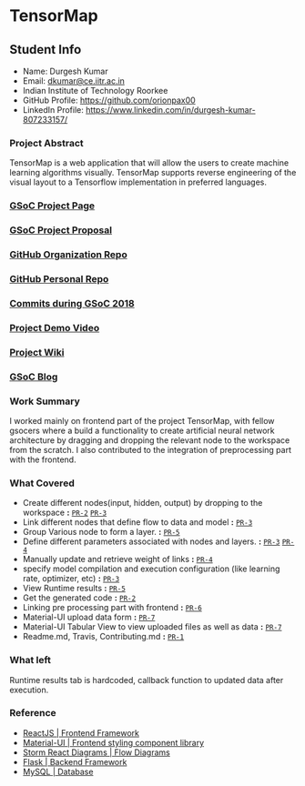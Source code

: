 # TensorMap
## Student Info
* Name: Durgesh Kumar
* Email: dkumar@ce.iitr.ac.in
* Indian Institute of Technology Roorkee
* GitHub Profile: https://github.com/orionpax00
* LinkedIn Profile: https://www.linkedin.com/in/durgesh-kumar-807233157/
### Project Abstract
TensorMap is a web application that will allow the users to create machine learning algorithms visually. TensorMap supports reverse engineering of the visual layout to a Tensorflow implementation in preferred languages.

### [GSoC Project Page](https://summerofcode.withgoogle.com/projects/#5480044531548160)

### [GSoC Project Proposal](https://docs.google.com/document/d/1-4wQ3r22sK3FPGmErRggV8VluKAT6vPdBcYka60AQVQ/edit?usp=sharing)

### [GitHub Organization Repo](https://github.com/scorelab/TensorMap)

### [GitHub Personal Repo](https://github.com/orionpax00/TensorMap)

### [Commits during GSoC 2018](https://github.com/scorelab/TensorMap/commits?author=orionpax00)

### [Project Demo Video](http://LinkToDemoVideo)

### [Project Wiki](https://github.com/scorelab/TensorMap/wiki)

### [GSoC Blog](https://medium.com/@dkumar_24145/gsoc-2019-experience-cum-getting-started-guide-39fb7c45c015)

### Work Summary
I worked mainly on frontend part of the project TensorMap, with fellow gsocers where a build a functionality to create artificial neural network architecture by dragging and dropping the relevant node to the workspace from the scratch. I also contributed to the integration of preprocessing part with the frontend.

### What Covered

* Create different nodes(input, hidden, output) by dropping to the workspace **:** [`PR-2`](https://github.com/scorelab/TensorMap/pull/7) [`PR-3`](https://github.com/scorelab/TensorMap/pull/9)
* Link different nodes that define flow to data and model **:** [`PR-3`](https://github.com/scorelab/TensorMap/pull/20)
* Group Various node to form a layer. **:** [`PR-5`](https://github.com/scorelab/TensorMap/pull/29)
* Define different parameters associated with nodes and layers. **:** [`PR-3`](https://github.com/scorelab/TensorMap/pull/20) [`PR-4`](https://github.com/scorelab/TensorMap/pull/23)
* Manually update and retrieve weight of links **:** [`PR-4`](https://github.com/scorelab/TensorMap/pull/23)
* specify model compilation and execution configuration (like learning rate, optimizer, etc) **:** [`PR-3`](https://github.com/scorelab/TensorMap/pull/20)
* View Runtime results **:** [`PR-5`](https://github.com/scorelab/TensorMap/pull/29)
* Get the generated code **:** [`PR-2`](https://github.com/scorelab/TensorMap/pull/7)
* Linking pre processing part with frontend **:** [`PR-6`](https://github.com/scorelab/TensorMap/pull/31)
* Material-UI upload data form **:** [`PR-7`](https://github.com/scorelab/TensorMap/pull/32)
* Material-UI Tabular View to view uploaded files as well as data **:** [`PR-7`](https://github.com/scorelab/TensorMap/pull/32)
* Readme.md, Travis, Contributing.md **:** [`PR-1`](https://github.com/scorelab/TensorMap/pull/5)

### What left
Runtime results tab is hardcoded, callback function to updated data after execution.

### Reference
* [ReactJS | Frontend Framework](https://reactjs.org/)
* [Material-UI | Frontend styling component library](https://material-ui.com)
* [Storm React Diagrams | Flow Diagrams](https://github.com/projectstorm/react-diagrams)
* [Flask | Backend Framework](https://flask.palletsprojects.com/en/1.0.x/)
* [MySQL | Database](https://www.mysql.com/)
